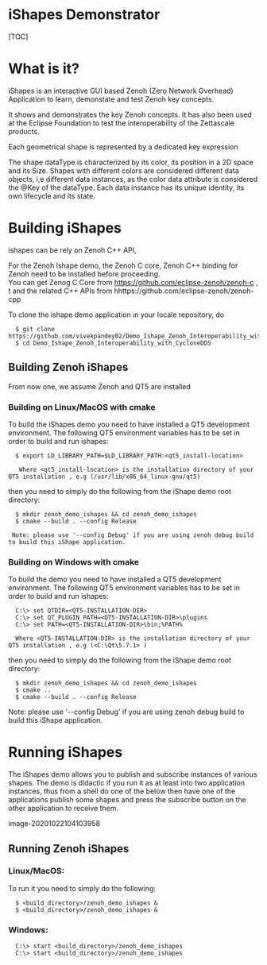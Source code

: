 # iShapes Demonstrator 
[TOC]

# What is it? 
iShapes is an interactive GUI based Zenoh (Zero Network Overhead) Application to learn, demonstate and test Zenoh key concepts.

It shows and demonstrates the key Zenoh concepts.
It has also been used at the Eclipse Foundation to test the interoperability of the Zettascale products.

Each geometrical shape is represented by a dedicated key expression


The shape dataType is characterized by its color, its position in a 2D space and its Size. 
Shapes with different colors are considered different data objects, i,e different data instances, as the color data attribute is considered the @Key of the dataType. Each data instance has its unique identity, its own lifecycle and its state.


# Building iShapes

ishapes can be rely on Zenoh C++ API, 

For the Zenoh Ishape demo, the Zenoh C core, Zenoh C++ binding for Zenoh need to be installed before proceeding.   
You can get Zenog C Core from https://github.com/eclipse-zenoh/zenoh-c  , t and the related C++ APIs from hhttps://github.com/eclipse-zenoh/zenoh-cpp



To clone the ishape demo application in your locale repository, do  

      $ git clone https://github.com/vivekpandey02/Demo_Ishape_Zenoh_Interoperability_with_CycloneDDS   
      $ cd Demo_Ishape_Zenoh_Interoperability_with_CycloneDDS   


## Building Zenoh iShapes

From now one, we assume Zenoh and QT5 are installed

### Building on Linux/MacOS with cmake
To build the iShapes demo you need to have installed a QT5 development environment. The following QT5 environment variables has to be set in order to build and run ishapes:
      
      $ export LD_LIBRARY_PATH=$LD_LIBRARY_PATH:<qt5_install-location>
      
       Where <qt5_install-location> is the installation directory of your QT5 installation , e.g (/usr/lib/x86_64_linux-gnu/qt5)  

then you need to simply do the following from the iShape demo root directory:

      $ mkdir zenoh_demo_ishapes && cd zenoh_demo_ishapes  
      $ cmake --build . --config Release  
      
     Note: please use '--config Debug' if you are using zenoh debug build to build this iShape application.

### Building on Windows with cmake
To build the demo you need to have installed a QT5 development environment. The following QT5 environment variables has to be set in order to build and run ishapes:

      C:\> set QTDIR=<QT5-INSTALLATION-DIR> 
      C:\> set QT_PLUGIN_PATH=<QT5-INSTALLATION-DIR>\plugins  
      C:\> set PATH=<QT5-INSTALLATION-DIR>\bin;%PATH%   
      
      Where <QT5-INSTALLATION-DIR> is the installation directory of your QT5 installation , e.g (<C:\Qt\5.7.1> )  

then you need to simply do the following from the iShape demo root directory:

      $ mkdir zenoh_demo_ishapes && cd zenoh_demo_ishapes
      $ cmake ..
      $ cmake --build . --config Release    
      
Note: please use '--config Debug' if you are using zenoh debug build to build this iShape application.
      

# Running iShapes

The iShapes demo allows you to publish and subscribe instances of various shapes. The demo is didactic if you run it as at least into two application instances, thus from a shell do one of the below then have one of the applications publish some shapes and press the subscribe button on the other application to receive them.

image-20201022104103958

## Running Zenoh iShapes
### Linux/MacOS:
To run it  you  need to simply do the following:

      $ <build_directory>/zenoh_demo_ishapes &  
      $ <build_directory>/zenoh_demo_ishapes &  

### Windows: 
      
      C:\> start <build_directory>/zenoh_demo_ishapes  
      C:\> start <build_directory>/zenoh_demo_ishapes  
  

